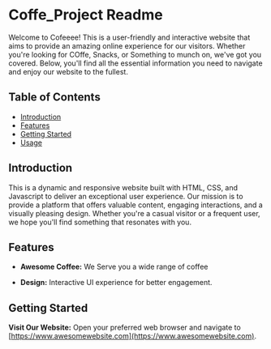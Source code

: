 # Coffe_Project Readme


Welcome to Cofeeee! This is a user-friendly and interactive website that aims to provide an amazing online experience for our visitors. Whether you're looking for COffe, Snacks, or Something to munch on, we've got you covered. Below, you'll find all the essential information you need to navigate and enjoy our website to the fullest.

## Table of Contents

- [Introduction](#introduction)
- [Features](#features)
- [Getting Started](#getting-started)
- [Usage](#usage)


## Introduction

This is a dynamic and responsive website built with HTML, CSS, and Javascript to deliver an exceptional user experience. Our mission is to provide a platform that offers valuable content, engaging interactions, and a visually pleasing design. Whether you're a casual visitor or a frequent user, we hope you'll find something that resonates with you.

## Features

- **Awesome Coffee:** We Serve you a wide range of coffee

- **Design:** Interactive UI experience for better engagement.



## Getting Started



**Visit Our Website:** Open your preferred web browser and navigate to [https://www.awesomewebsite.com](https://www.awesomewebsite.com).



